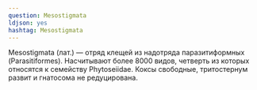 ```yaml
---
question: Mesostigmata
ldjson: yes
hashtag: Mesostigmata
---
```


Mesostigmata (лат.) — отряд клещей из надотряда паразитиформных (Parasitiformes). Насчитывают более 8000 видов, четверть из которых относятся к семейству Phytoseiidae. Коксы свободные, тритостернум развит и гнатосома не редуцирована.